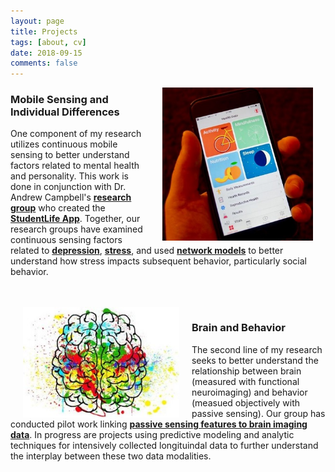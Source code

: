 ```yaml
---
layout: page
title: Projects
tags: [about, cv]
date: 2018-09-15
comments: false
---
```

<!---
![img alt >](mhealth.jpg)
-->

<img style="float: right; width:245;height:245px; margin: 0px 20px" src="mhealth.jpg">

### Mobile Sensing and Individual Differences


<div style="text-align: left">

One component of my research utilizes continuous mobile sensing to better understand factors related to mental health and personality. This work is done in conjunction with Dr. Andrew Campbell's <a href="http://dartnets.cs.dartmouth.edu/"><b>research group</b></a> who created the <a href="http://studentlife.cs.dartmouth.edu/"><b>StudentLife App</b></a>.  Together, our research groups have examined continuous sensing factors related to <a href="http://studentlife.cs.dartmouth.edu/a43-Wang.pdf"><b>depression</b></a>, <a href="https://mhealth.jmir.org/2019/3/e12084/"><b>stress</b></a>, and used <a href="https://static1.squarespace.com/static/57265384b09f951c90d0fed2/t/5dbb74d3e62ee56117eadfe9/1572566228810/DaSilva+-+Stress+and+Social+Interaction.pdf"><b>network models</b></a> to better understand how stress impacts subsequent behavior, particularly social behavior.

</div>

<br/>
<br/>

<!---

![img](brain.jpg)
 -->


<img style="float: left; width:250;height:177px; margin: 0px 20px" src="brain.jpg">


### Brain and Behavior


<div style="text-align: left">

The second line of my research seeks to better understand the relationship between brain (measured with functional neuroimaging) and behavior (measued objectively with passive sensing). Our group has conducted pilot work linking <a href="https://www.frontiersin.org/articles/10.3389/fnins.2019.00248/full"><b>passive sensing features to brain imaging data</b></a>. In progress are projects using predictive modeling and analytic techniques for intensively collected longituindal data to further understand the interplay between these two data modalities.

</div>
